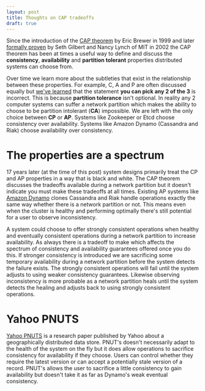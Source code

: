 ```yaml
---
layout: post
title: Thoughts on CAP tradeoffs
draft: true
---
```


Since the introduction of the [CAP theorem]() by Eric Brewer in 1999 and later [formally proven](http://groups.csail.mit.edu/tds/papers/Gilbert/Brewer2.pdf) by Seth Gilbert and Nancy Lynch of MIT in 2002 the CAP theorem has been at times a useful way to define and discuss the **consistency**, **availability** and **partition tolerant** properties distributed systems can choose from.

Over time we learn more about the subtleties that exist in the relationship between these properties. For example, C, A and P are often discussed equally but [we've learned](https://www.infoq.com/articles/cap-twelve-years-later-how-the-rules-have-changed) that the statement __you can pick any 2 of the 3__ is incorrect. This is because **partition tolerance** isn't optional. In reality any 2 computer systems can suffer a network partition which makes the ability to choose to be partition intolerant (**CA**) impossible. We are left with the only choice between **CP** or **AP**. Systems like Zookeeper or Etcd choose consistency over availability. Systems like Amazon Dynamo (Cassandra and Riak) choose availability over consistency.

# The properties are a spectrum
17 years later (at the time of this post) system designs primarily treat the CP and AP properties in a way that is black and white. The CAP theorem discusses the tradeoffs available during a network partition but it doesn't indicate you must make these tradeoffs at all times. Existing AP systems like [Amazon Dynamo](http://s3.amazonaws.com/AllThingsDistributed/sosp/amazon-dynamo-sosp2007.pdf) clones Cassandra and Riak handle operations exactly the same way whether there is a network partition or not. This means even when the cluster is healthy and performing optimally there's still potential for a user to observe inconsistency.

A system could choose to offer strongly consistent operations when healthy and eventually consistent operations during a network partition to increase availability. As always there is a tradeoff to make which affects the spectrum of consistency and availability guarantees offered once you do this. If stronger consistency is introduced we are sacrificing some temporary availability during a network partition before the system detects the failure exists. The strongly consistent operations will fail until the system adjusts to using weaker consistency guarantees. Likewise observing inconsistency is more probable as a network partition heals until the system detects the healing and adjusts back to using strongly consistent operations.

# Yahoo PNUTS
[Yahoo PNUTS](https://people.mpi-sws.org/~druschel/courses/ds/papers/cooper-pnuts.pdf) is a research paper published by Yahoo about a geographically distributed data store. PNUT's doesn't necessarily adapt to the health of the system on the fly but it does allow operations to sacrifice consistency for availability if they choose. Users can control whether they require the latest version or can accept a potentially stale version of a record. PNUT's allows the user to sacrifice a little consistency to gain availability but doesn't take it as far as Dynamo's weak eventual consistency.
